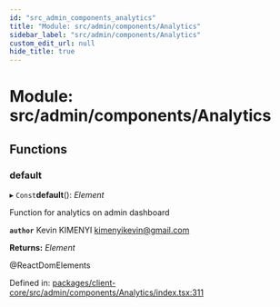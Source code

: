 ```yaml
---
id: "src_admin_components_analytics"
title: "Module: src/admin/components/Analytics"
sidebar_label: "src/admin/components/Analytics"
custom_edit_url: null
hide_title: true
---
```


# Module: src/admin/components/Analytics

## Functions

### default

▸ `Const`**default**(): *Element*

Function for analytics on admin dashboard

**`author`** Kevin KIMENYI <kimenyikevin@gmail.com>

**Returns:** *Element*

@ReactDomElements

Defined in: [packages/client-core/src/admin/components/Analytics/index.tsx:311](https://github.com/xr3ngine/xr3ngine/blob/2d83606b6/packages/client-core/src/admin/components/Analytics/index.tsx#L311)
